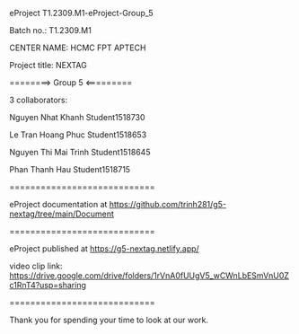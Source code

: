 eProject
T1.2309.M1-eProject-Group_5

Batch no.: T1.2309.M1

CENTER NAME: HCMC FPT APTECH

Project title: NEXTAG

========> Group 5 <=========

3 collaborators:

Nguyen Nhat Khanh Student1518730

Le Tran Hoang Phuc Student1518653

Nguyen Thi Mai Trinh Student1518645

Phan Thanh Hau Student1518715

============================

eProject documentation at https://github.com/trinh281/g5-nextag/tree/main/Document

============================

eProject published at https://g5-nextag.netlify.app/

video clip link: https://drive.google.com/drive/folders/1rVnA0fUUgV5_wCWnLbESmVnU0Zc1RnT4?usp=sharing

============================

Thank you for spending your time to look at our work.